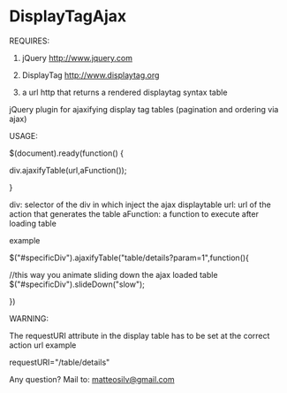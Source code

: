 DisplayTagAjax
==============

REQUIRES:

1) jQuery <http://www.jquery.com>

2) DisplayTag <http://www.displaytag.org>

3) a url http that returns a rendered displaytag syntax table

jQuery plugin for ajaxifying display tag tables (pagination and ordering via ajax)


USAGE: 

$(document).ready(function() {

div.ajaxifyTable(url,aFunction());

}

div: selector of the div in which inject the ajax displaytable
url: url of the action that generates the table
aFunction: a function to execute after loading table

example

$("#specificDiv").ajaxifyTable("table/details?param=1",function(){

//this way you animate sliding down the ajax loaded table
$("#specificDiv").slideDown("slow");

})


WARNING:

The requestURI attribute in the display table has to be set at the correct action
url example

requestURI="/table/details"


Any question?
Mail to: <matteosilv@gmail.com>
